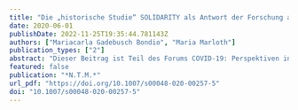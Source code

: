 ```yaml
---
title: "Die „historische Studie“ SOLIDARITY als Antwort der Forschung auf die Sars-CoV-2 Pandemie"
date: 2020-06-01
publishDate: 2022-11-25T19:35:44.781143Z
authors: ["Mariacarla Gadebusch Bondio", "Maria Marloth"]
publication_types: ["2"]
abstract: "Dieser Beitrag ist Teil des Forums COVID-19: Perspektiven in den Geistes- und Sozialwissenschaften. Das neuartige Coronavirus (Sars-CoV-2) stellt die Weltgemeinschaft vor eine große Herausforderung. Das Wissen über das Virus und seine Eigenschaften ist lückenhaft, aber der Bedarf, politische und medizinische Entscheidungen an wissenschaftlicher Erkenntnis auszurichten ist groß. Diese Lage führt zu einer Dynamisierung der Forschung. Ein prominentes Beispiel ist die WHO-Studie SOLIDARITY. Die epistemologischen Besonderheiten und die daraus resultierenden ethischen Implikationen werden in diesem Beitrag näher beleuchtet."
featured: false
publication: "*N.T.M.*"
url_pdf: "https://doi.org/10.1007/s00048-020-00257-5"
doi: "10.1007/s00048-020-00257-5"
---
```


